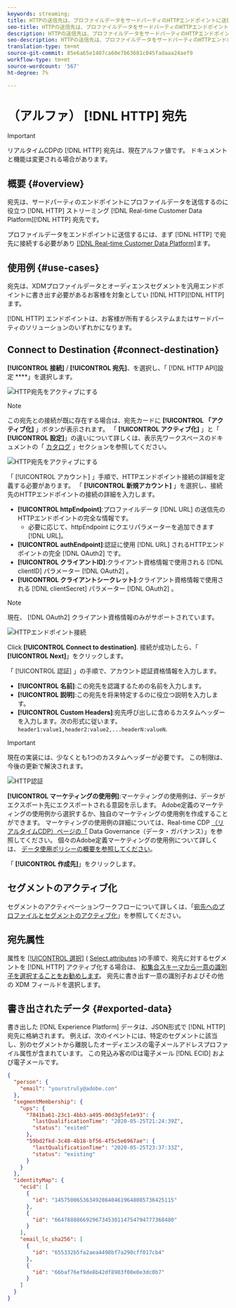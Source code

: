 ```yaml
---
keywords: streaming;
title: HTTPの送信先は、プロファイルデータをサードパーティのHTTPエンドポイントに送信する際に役立つ、リアルタイムCustomer Data Platformの送信先です。
seo-title: HTTPの送信先は、プロファイルデータをサードパーティのHTTPエンドポイントに送信する際に役立つ、リアルタイムCustomer Data Platformの送信先です。
description: HTTPの送信先は、プロファイルデータをサードパーティのHTTPエンドポイントに送信する際に役立つ、リアルタイムCustomer Data Platformの送信先です。
seo-description: HTTPの送信先は、プロファイルデータをサードパーティのHTTPエンドポイントに送信する際に役立つ、リアルタイムCustomer Data Platformの送信先です。
translation-type: tm+mt
source-git-commit: 85e6a65e1407ca60e7b63681c045fadaaa24aef9
workflow-type: tm+mt
source-wordcount: '567'
ht-degree: 7%

---
```



# （アルファ） [!DNL HTTP] 宛先

>[!IMPORTANT]
>
>リアルタイムCDPの [!DNL HTTP] 宛先は、現在アルファ値です。 ドキュメントと機能は変更される場合があります。

## 概要 {#overview}

宛先は、サードパーティのエンドポイントにプロファイルデータを送信するのに役立つ [!DNL HTTP] ストリーミング [!DNL Real-time Customer Data Platform][!DNL HTTP] 宛先です。

プロファイルデータをエンドポイントに送信するには、まず [!DNL HTTP] で宛先に接続する必要があり [[!DNL Real-time Customer Data Platform]](#connect-destination)ます。

## 使用例 {#use-cases}

宛先は、XDMプロファイルデータとオーディエンスセグメントを汎用エンドポイントに書き出す必要があるお客様を対象としてい [!DNL HTTP][!DNL HTTP] ます。

[!DNL HTTP] エンドポイントは、お客様が所有するシステムまたはサードパーティのソリューションのいずれかになります。

## Connect to Destination {#connect-destination}

**[!UICONTROL 接続]** / **[!UICONTROL 宛先]**、を選択し、「 [!DNL HTTP API]設定 ****」を選択します。

![HTTP宛先をアクティブにする](../assets/catalog/http/activate.png)

>[!NOTE]
>
>この宛先との接続が既に存在する場合は、宛先カードに **[!UICONTROL 「アクティブ化]** 」ボタンが表示されます。 「 **[!UICONTROL アクティブ化]** 」と「 **[!UICONTROL 設定]**」の違いについて詳しくは、表示先ワークスペースのドキュメントの「 [カタログ](../ui/destinations-workspace.md#catalog) 」セクションを参照してください。
>
>![HTTP宛先をアクティブにする](../assets/catalog/http/connect.png)

「 [!UICONTROL アカウント] 」手順で、HTTPエンドポイント接続の詳細を定義する必要があります。 「 **[!UICONTROL 新規アカウント]** 」を選択し、接続先のHTTPエンドポイントの接続の詳細を入力します。
- **[!UICONTROL httpEndpoint]**:プロファイルデータ [!DNL URL] の送信先のHTTPエンドポイントの完全な情報です。
   - 必要に応じて、httpEndpoint  にクエリパラメーターを追加できます [!DNL URL]。
- **[!UICONTROL authEndpoint]**:認証に使用 [!DNL URL] されるHTTPエンドポイントの完全 [!DNL OAuth2] です。
- **[!UICONTROL クライアントID]**:クライアント資格情報で使用される [!DNL clientID] パラメーター [!DNL OAuth2] 。
- **[!UICONTROL クライアントシークレット]**:クライアント資格情報で使用される [!DNL clientSecret] パラメーター [!DNL OAuth2] 。

>[!NOTE]
>
>現在、 [!DNL OAuth2] クライアント資格情報のみがサポートされています。

![HTTPエンドポイント接続](../assets/catalog/http/connect.png)

Click **[!UICONTROL Connect to destination]**. 接続が成功したら、「 **[!UICONTROL Next]**」をクリックします。

「 [!UICONTROL 認証] 」の手順で、アカウント認証資格情報を入力します。
- **[!UICONTROL 名前]**:この宛先を認識するための名前を入力します。
- **[!UICONTROL 説明]**:この宛先を将来特定するのに役立つ説明を入力します。
- **[!UICONTROL Custom Headers]**:宛先呼び出しに含めるカスタムヘッダーを入力します。次の形式に従います。 `header1:value1,header2:value2,...headerN:valueN`.

>[!IMPORTANT]
>
>現在の実装には、少なくとも1つのカスタムヘッダーが必要です。 この制限は、今後の更新で解決されます。

![HTTP認証](../assets/catalog/http/authenticate.png)

**[!UICONTROL マーケティングの使用例]**:マーケティングの使用例は、データがエクスポート先にエクスポートされる意図を示します。 Adobe定義のマーケティングの使用例から選択するか、独自のマーケティングの使用例を作成することができます。 マーケティングの使用例の詳細については、Real-time CDP [（リアルタイムCDP）ページの「](../../rtcdp/privacy/data-governance-overview.md#destinations) Data Governance（データ・ガバナンス）」を参照してください。 個々のAdobe定義マーケティングの使用例について詳しくは、 [データ使用ポリシーの概要を参照してください](../../data-governance/policies/overview.md#core-actions)。

「 **[!UICONTROL 作成先]**」をクリックします。

## セグメントのアクティブ化

セグメントのアクティベーションワークフローについて詳しくは、「[宛先へのプロファイルとセグメントのアクティブ化](../ui/activate-destinations.md#select-attributes)」を参照してください。

## 宛先属性

属性を [[!UICONTROL 選択]](../ui/activate-destinations.md#select-attributes) ( [Select attributes](../ui/activate-destinations.md) )の手順で、宛先に対するセグメントを [!DNL HTTP] アクティブ化する場合は、 [和集合スキーマから一意の識別子を選択することをお勧めします](../../profile/home.md#profile-fragments-and-union-schemas)。 宛先に書き出す一意の識別子およびその他の XDM フィールドを選択します。

## 書き出されたデータ {#exported-data}

書き出した [!DNL Experience Platform] データは、JSON形式で [!DNL HTTP] 宛先に格納されます。 例えば、次のイベントには、特定のセグメントに該当し、別のセグメントから離脱したオーディエンスの電子メールアドレスプロファイル属性が含まれています。 この見込み客のIDは電子メール [!DNL ECID] および電子メールです。

```json
{
  "person": {
    "email": "yourstruly@adobe.con"
  },
  "segmentMembership": {
    "ups": {
      "7841ba61-23c1-4bb3-a495-00d3g5fe1e93": {
        "lastQualificationTime": "2020-05-25T21:24:39Z",
        "status": "exited"
      },
      "59bd2fkd-3c48-4b18-bf56-4f5c5e6967ae": {
        "lastQualificationTime": "2020-05-25T23:37:33Z",
        "status": "existing"
      }
    }
  },
  "identityMap": {
    "ecid": [
      {
        "id": "14575006536349286404619648085736425115"
      },
      {
        "id": "66478888669296734530114754794777368480"
      }
    ],
    "email_lc_sha256": [
      {
        "id": "655332b5fa2aea4498bf7a290cff017cb4"
      },
      {
        "id": "66baf76ef9de8b42df8903f00e0e3dc0b7"
      }
    ]
  }
}
```
